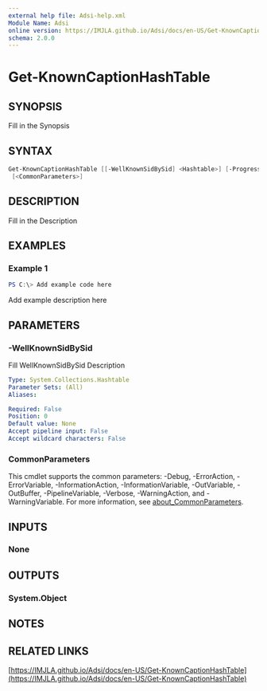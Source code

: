 ```yaml
---
external help file: Adsi-help.xml
Module Name: Adsi
online version: https://IMJLA.github.io/Adsi/docs/en-US/Get-KnownCaptionHashTable
schema: 2.0.0
---
```


# Get-KnownCaptionHashTable

## SYNOPSIS
Fill in the Synopsis

## SYNTAX

```powershell
Get-KnownCaptionHashTable [[-WellKnownSidBySid] <Hashtable>] [-ProgressAction <ActionPreference>]
 [<CommonParameters>]
```

## DESCRIPTION
Fill in the Description

## EXAMPLES

### Example 1
```powershell
PS C:\> Add example code here
```

Add example description here

## PARAMETERS

### -WellKnownSidBySid
Fill WellKnownSidBySid Description

```yaml
Type: System.Collections.Hashtable
Parameter Sets: (All)
Aliases:

Required: False
Position: 0
Default value: None
Accept pipeline input: False
Accept wildcard characters: False
```

### CommonParameters
This cmdlet supports the common parameters: -Debug, -ErrorAction, -ErrorVariable, -InformationAction, -InformationVariable, -OutVariable, -OutBuffer, -PipelineVariable, -Verbose, -WarningAction, and -WarningVariable. For more information, see [about_CommonParameters](http://go.microsoft.com/fwlink/?LinkID=113216).

## INPUTS

### None

## OUTPUTS

### System.Object
## NOTES

## RELATED LINKS

[https://IMJLA.github.io/Adsi/docs/en-US/Get-KnownCaptionHashTable](https://IMJLA.github.io/Adsi/docs/en-US/Get-KnownCaptionHashTable)


